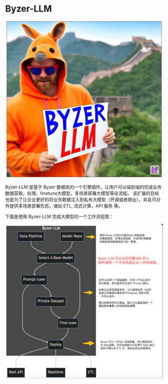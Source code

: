 # Byzer-LLM

![](images/IMG_0106%202.JPG)

Byzer-LLM 是基于 Byzer 数据库的一个引擎插件，让用户可以端到端的完成业务数据获取，处理，finetune大模型，多场景部署大模型等全流程。
该扩展的目标也是为了让企业更好的将业务数据注入到私有大模型（开源或者商业），并且可对外提供多场景部署形态，诸如 ETL, 流式计算，API 服务
等。

下面是使用 Byzer-LLM 完成大模型的一个工作流程图：

![](images/IMG_0070.PNG)

